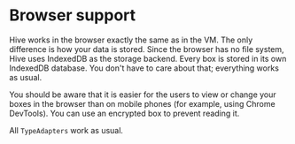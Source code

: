# Browser support

Hive works in the browser exactly the same as in the VM. The only difference is how your data is stored. Since the browser has no file system, Hive uses IndexedDB as the storage backend. Every box is stored in its own IndexedDB database. You don't have to care about that; everything works as usual.

You should be aware that it is easier for the users to view or change your boxes in the browser than on mobile phones \(for example, using Chrome DevTools\). You can use an encrypted box to prevent reading it.

All `TypeAdapters` work as usual.

